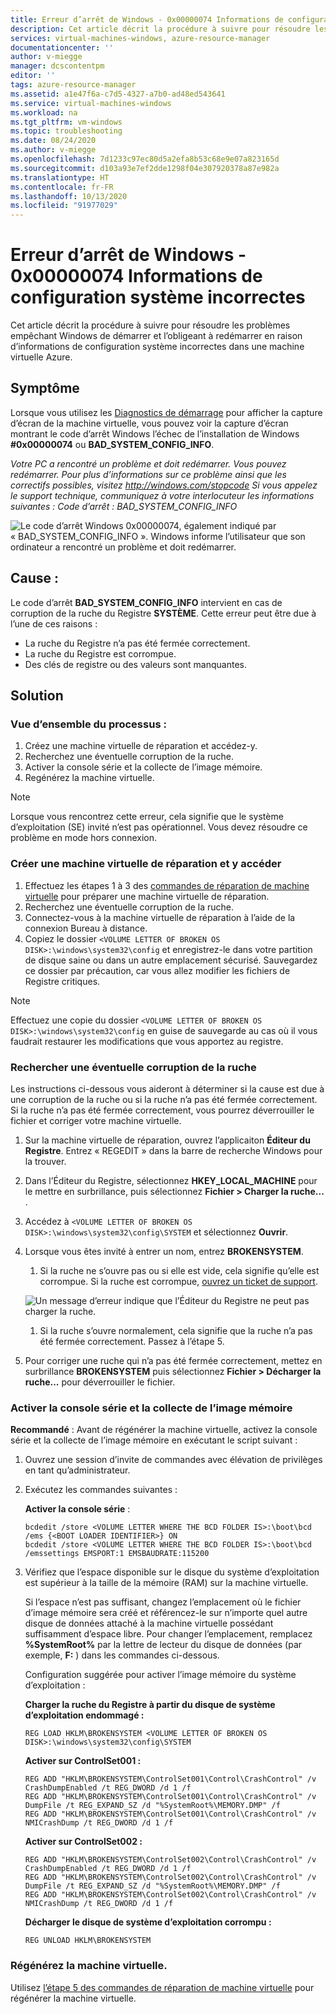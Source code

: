 ```yaml
---
title: Erreur d’arrêt de Windows - 0x00000074 Informations de configuration système incorrectes
description: Cet article décrit la procédure à suivre pour résoudre les problèmes empêchant Windows de démarrer et l’obligeant à redémarrer en raison d’informations de configuration système incorrectes dans une machine virtuelle Azure.
services: virtual-machines-windows, azure-resource-manager
documentationcenter: ''
author: v-miegge
manager: dcscontentpm
editor: ''
tags: azure-resource-manager
ms.assetid: a1e47f6a-c7d5-4327-a7b0-ad48ed543641
ms.service: virtual-machines-windows
ms.workload: na
ms.tgt_pltfrm: vm-windows
ms.topic: troubleshooting
ms.date: 08/24/2020
ms.author: v-miegge
ms.openlocfilehash: 7d1233c97ec80d5a2efa8b53c68e9e07a823165d
ms.sourcegitcommit: d103a93e7ef2dde1298f04e307920378a87e982a
ms.translationtype: HT
ms.contentlocale: fr-FR
ms.lasthandoff: 10/13/2020
ms.locfileid: "91977029"
---
```

# <a name="windows-stop-error---0x00000074-bad-system-config-info"></a>Erreur d’arrêt de Windows - 0x00000074 Informations de configuration système incorrectes

Cet article décrit la procédure à suivre pour résoudre les problèmes empêchant Windows de démarrer et l’obligeant à redémarrer en raison d’informations de configuration système incorrectes dans une machine virtuelle Azure.

## <a name="symptom"></a>Symptôme

Lorsque vous utilisez les [Diagnostics de démarrage](./boot-diagnostics.md) pour afficher la capture d’écran de la machine virtuelle, vous pouvez voir la capture d’écran montrant le code d’arrêt Windows l’échec de l’installation de Windows **#0x00000074** ou **BAD_SYSTEM_CONFIG_INFO**.

*Votre PC a rencontré un problème et doit redémarrer. Vous pouvez redémarrer.* 
*Pour plus d’informations sur ce problème ainsi que les correctifs possibles, visitez http://windows.com/stopcode* 
*Si vous appelez le support technique, communiquez à votre interlocuteur les informations suivantes :* 
*Code d’arrêt : BAD_SYSTEM_CONFIG_INFO*

  ![Le code d’arrêt Windows 0x00000074, également indiqué par « BAD_SYSTEM_CONFIG_INFO ». Windows informe l’utilisateur que son ordinateur a rencontré un problème et doit redémarrer.](./media/windows-stop-error-bad-system-config-info/1.png)

## <a name="cause"></a>Cause :

Le code d’arrêt **BAD_SYSTEM_CONFIG_INFO** intervient en cas de corruption de la ruche du Registre **SYSTÈME**. Cette erreur peut être due à l’une de ces raisons :

- La ruche du Registre n’a pas été fermée correctement.
- La ruche du Registre est corrompue.
- Des clés de registre ou des valeurs sont manquantes.

## <a name="solution"></a>Solution

### <a name="process-overview"></a>Vue d’ensemble du processus :

1. Créez une machine virtuelle de réparation et accédez-y.
1. Recherchez une éventuelle corruption de la ruche.
1. Activer la console série et la collecte de l’image mémoire.
1. Regénérez la machine virtuelle.

> [!NOTE]
> Lorsque vous rencontrez cette erreur, cela signifie que le système d’exploitation (SE) invité n’est pas opérationnel. Vous devez résoudre ce problème en mode hors connexion.

### <a name="create-and-access-a-repair-vm"></a>Créer une machine virtuelle de réparation et y accéder

1. Effectuez les étapes 1 à 3 des [commandes de réparation de machine virtuelle](./repair-windows-vm-using-azure-virtual-machine-repair-commands.md) pour préparer une machine virtuelle de réparation.
1. Recherchez une éventuelle corruption de la ruche.
1. Connectez-vous à la machine virtuelle de réparation à l’aide de la connexion Bureau à distance.
1. Copiez le dossier `<VOLUME LETTER OF BROKEN OS DISK>:\windows\system32\config` et enregistrez-le dans votre partition de disque saine ou dans un autre emplacement sécurisé. Sauvegardez ce dossier par précaution, car vous allez modifier les fichiers de Registre critiques. 

> [!NOTE]
> Effectuez une copie du dossier `<VOLUME LETTER OF BROKEN OS DISK>:\windows\system32\config` en guise de sauvegarde au cas où il vous faudrait restaurer les modifications que vous apportez au registre.

### <a name="check-for-hive-corruption"></a>Rechercher une éventuelle corruption de la ruche

Les instructions ci-dessous vous aideront à déterminer si la cause est due à une corruption de la ruche ou si la ruche n’a pas été fermée correctement. Si la ruche n’a pas été fermée correctement, vous pourrez déverrouiller le fichier et corriger votre machine virtuelle.

1. Sur la machine virtuelle de réparation, ouvrez l’applicaiton **Éditeur du Registre**. Entrez « REGEDIT » dans la barre de recherche Windows pour la trouver.
1. Dans l’Éditeur du Registre, sélectionnez **HKEY_LOCAL_MACHINE** pour le mettre en surbrillance, puis sélectionnez **Fichier > Charger la ruche...** .
1. Accédez à `<VOLUME LETTER OF BROKEN OS DISK>:\windows\system32\config\SYSTEM` et sélectionnez **Ouvrir**.
1. Lorsque vous êtes invité à entrer un nom, entrez **BROKENSYSTEM**.

   1. Si la ruche ne s’ouvre pas ou si elle est vide, cela signifie qu’elle est corrompue. Si la ruche est corrompue, [ouvrez un ticket de support](https://portal.azure.com/?#blade/Microsoft_Azure_Support/HelpAndSupportBlade).

     ![Un message d’erreur indique que l’Éditeur du Registre ne peut pas charger la ruche.](./media/windows-stop-error-bad-system-config-info/2.png)

   1. Si la ruche s’ouvre normalement, cela signifie que la ruche n’a pas été fermée correctement. Passez à l’étape 5.

1. Pour corriger une ruche qui n’a pas été fermée correctement, mettez en surbrillance **BROKENSYSTEM** puis sélectionnez **Fichier > Décharger la ruche...** pour déverrouiller le fichier.

### <a name="enable-the-serial-console-and-memory-dump-collection"></a>Activer la console série et la collecte de l’image mémoire

**Recommandé** : Avant de régénérer la machine virtuelle, activez la console série et la collecte de l’image mémoire en exécutant le script suivant :

1. Ouvrez une session d’invite de commandes avec élévation de privilèges en tant qu’administrateur.
1. Exécutez les commandes suivantes :

   **Activer la console série** :
   
   ```
   bcdedit /store <VOLUME LETTER WHERE THE BCD FOLDER IS>:\boot\bcd /ems {<BOOT LOADER IDENTIFIER>} ON 
   bcdedit /store <VOLUME LETTER WHERE THE BCD FOLDER IS>:\boot\bcd /emssettings EMSPORT:1 EMSBAUDRATE:115200
   ```

1. Vérifiez que l’espace disponible sur le disque du système d’exploitation est supérieur à la taille de la mémoire (RAM) sur la machine virtuelle.

   Si l’espace n’est pas suffisant, changez l’emplacement où le fichier d’image mémoire sera créé et référencez-le sur n’importe quel autre disque de données attaché à la machine virtuelle possédant suffisamment d’espace libre. Pour changer l’emplacement, remplacez **%SystemRoot%** par la lettre de lecteur du disque de données (par exemple, **F:** ) dans les commandes ci-dessous.

   Configuration suggérée pour activer l’image mémoire du système d’exploitation :

   **Charger la ruche du Registre à partir du disque de système d’exploitation endommagé :**

   ```
   REG LOAD HKLM\BROKENSYSTEM <VOLUME LETTER OF BROKEN OS DISK>:\windows\system32\config\SYSTEM
   ```

   **Activer sur ControlSet001 :**

   ```
   REG ADD "HKLM\BROKENSYSTEM\ControlSet001\Control\CrashControl" /v CrashDumpEnabled /t REG_DWORD /d 1 /f 
   REG ADD "HKLM\BROKENSYSTEM\ControlSet001\Control\CrashControl" /v DumpFile /t REG_EXPAND_SZ /d "%SystemRoot%\MEMORY.DMP" /f 
   REG ADD "HKLM\BROKENSYSTEM\ControlSet001\Control\CrashControl" /v NMICrashDump /t REG_DWORD /d 1 /f 
   ```

   **Activer sur ControlSet002 :**

   ```
   REG ADD "HKLM\BROKENSYSTEM\ControlSet002\Control\CrashControl" /v CrashDumpEnabled /t REG_DWORD /d 1 /f 
   REG ADD "HKLM\BROKENSYSTEM\ControlSet002\Control\CrashControl" /v DumpFile /t REG_EXPAND_SZ /d "%SystemRoot%\MEMORY.DMP" /f 
   REG ADD "HKLM\BROKENSYSTEM\ControlSet002\Control\CrashControl" /v NMICrashDump /t REG_DWORD /d 1 /f 
   ```

   **Décharger le disque de système d’exploitation corrompu :**

   ```
   REG UNLOAD HKLM\BROKENSYSTEM
   ```
   
### <a name="rebuild-the-vm"></a>Régénérez la machine virtuelle.

Utilisez [l’étape 5 des commandes de réparation de machine virtuelle](./repair-windows-vm-using-azure-virtual-machine-repair-commands.md#repair-process-example) pour régénérer la machine virtuelle.